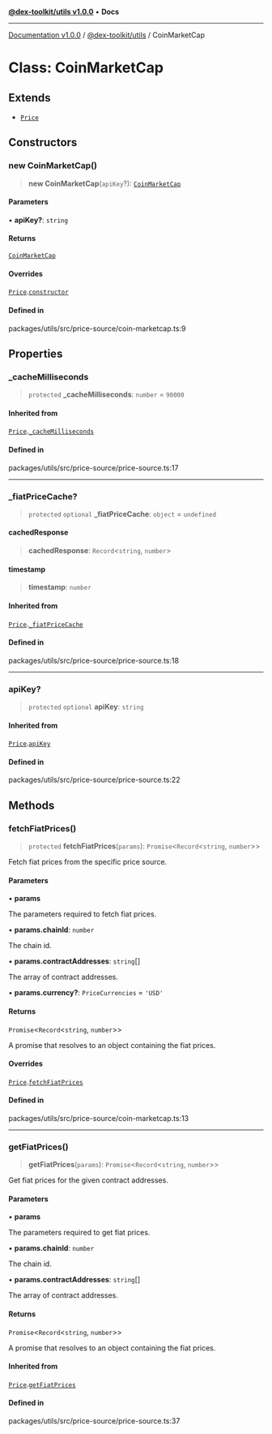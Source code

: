 [**@dex-toolkit/utils v1.0.0**](../README.md) • **Docs**

***

[Documentation v1.0.0](../../../packages.md) / [@dex-toolkit/utils](../README.md) / CoinMarketCap

# Class: CoinMarketCap

## Extends

- [`Price`](Price.md)

## Constructors

### new CoinMarketCap()

> **new CoinMarketCap**(`apiKey`?): [`CoinMarketCap`](CoinMarketCap.md)

#### Parameters

• **apiKey?**: `string`

#### Returns

[`CoinMarketCap`](CoinMarketCap.md)

#### Overrides

[`Price`](Price.md).[`constructor`](Price.md#constructors)

#### Defined in

packages/utils/src/price-source/coin-marketcap.ts:9

## Properties

### \_cacheMilliseconds

> `protected` **\_cacheMilliseconds**: `number` = `90000`

#### Inherited from

[`Price`](Price.md).[`_cacheMilliseconds`](Price.md#_cachemilliseconds)

#### Defined in

packages/utils/src/price-source/price-source.ts:17

***

### \_fiatPriceCache?

> `protected` `optional` **\_fiatPriceCache**: `object` = `undefined`

#### cachedResponse

> **cachedResponse**: `Record`\<`string`, `number`\>

#### timestamp

> **timestamp**: `number`

#### Inherited from

[`Price`](Price.md).[`_fiatPriceCache`](Price.md#_fiatpricecache)

#### Defined in

packages/utils/src/price-source/price-source.ts:18

***

### apiKey?

> `protected` `optional` **apiKey**: `string`

#### Inherited from

[`Price`](Price.md).[`apiKey`](Price.md#apikey)

#### Defined in

packages/utils/src/price-source/price-source.ts:22

## Methods

### fetchFiatPrices()

> `protected` **fetchFiatPrices**(`params`): `Promise`\<`Record`\<`string`, `number`\>\>

Fetch fiat prices from the specific price source.

#### Parameters

• **params**

The parameters required to fetch fiat prices.

• **params.chainId**: `number`

The chain id.

• **params.contractAddresses**: `string`[]

The array of contract addresses.

• **params.currency?**: `PriceCurrencies` = `'USD'`

#### Returns

`Promise`\<`Record`\<`string`, `number`\>\>

A promise that resolves to an object containing the fiat prices.

#### Overrides

[`Price`](Price.md).[`fetchFiatPrices`](Price.md#fetchfiatprices)

#### Defined in

packages/utils/src/price-source/coin-marketcap.ts:13

***

### getFiatPrices()

> **getFiatPrices**(`params`): `Promise`\<`Record`\<`string`, `number`\>\>

Get fiat prices for the given contract addresses.

#### Parameters

• **params**

The parameters required to get fiat prices.

• **params.chainId**: `number`

The chain id.

• **params.contractAddresses**: `string`[]

The array of contract addresses.

#### Returns

`Promise`\<`Record`\<`string`, `number`\>\>

A promise that resolves to an object containing the fiat prices.

#### Inherited from

[`Price`](Price.md).[`getFiatPrices`](Price.md#getfiatprices)

#### Defined in

packages/utils/src/price-source/price-source.ts:37

